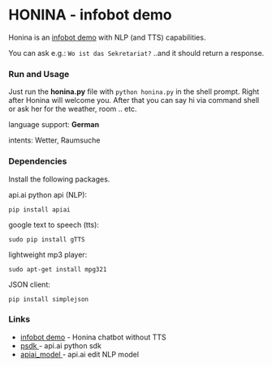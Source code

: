 # HONINA - infobot demo
Honina is an [infobot demo](https://bot.api.ai/honina) with NLP (and TTS) capabilities.

You can ask e.g.: ```Wo ist das Sekretariat?``` ..and it should return a response.

### Run and Usage
Just run the **honina.py** file with ```python honina.py``` in the shell prompt. Right after Honina will welcome you. After that you can say hi via command shell or ask her for the weather, room .. etc. 

language support: **German**

intents: Wetter, Raumsuche

### Dependencies
Install the following packages.

api.ai python api (NLP):
```
pip install apiai
```
google text to speech (tts):
```
sudo pip install gTTS
```
lightweight mp3 player:
```
sudo apt-get install mpg321
```
JSON client:
```
pip install simplejson
```

### Links
* [infobot demo](https://bot.api.ai/honina) - Honina chatbot without TTS
* [psdk ](https://github.com/api-ai/api-ai-python) - api.ai python sdk
* [apiai_model ](https://console.api.ai/) - api.ai edit NLP model
